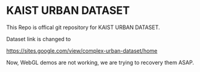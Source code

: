 # KAIST URBAN DATASET

This Repo is offical git repository for KAIST URBAN DATASET.

Dataset link is changed to

https://sites.google.com/view/complex-urban-dataset/home

Now, WebGL demos are not working, we are trying to recovery them ASAP.



